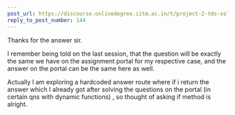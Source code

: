 ```yaml
---
post_url: https://discourse.onlinedegree.iitm.ac.in/t/project-2-tds-solver-discussion-thread/169029/147
reply_to_post_number: 144
---
```

Thanks for the answer sir.

I remember being told on the last session, that the question will be exactly the same we have on the assignment portal for my respective case, and the answer on the portal can be the same here as well.

Actually I am exploring a hardcoded answer route where if i return the answer which I already got after solving the questions on the portal (in certain qns with dynamic functions) , so thought of asking if method is alright.